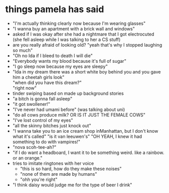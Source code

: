 # things pamela has said

- "I'm actually thinking clearly now because I'm wearing glasses"
- "I wanna buy an apartment with a brick wall and windows"
- asked if I was okay after she had a nightmare that I got electrocuted (she fell asleep while I was talking to her a CS stuff)
- are you really afraid of looking old? "yeah that's why I stopped laughing so much"
- "Oh no Ida if I bleed to death I will die"
- "Everybody wants my blood because it's full of sugar"
- "I go sleep now because my eyes are sleepy"
- "Ida in my dream there was a short white boy behind you and you gave him a cheetah girls look"  
  "when did you have this dream?"  
  "right now"
- tinder swiping based on made up background stories
- "a bitch is gonna fall asleep"
- "it got swollener!"
- "I've never had umami before" (was talking about uni)
- "do all cows produce milk? OR IS IT JUST THE FEMALE COWS"
- "I've lost control of my eyes"
- "all the skinny bitches just knock out"
- "I wanna take you to an ice cream shop inManhattan, but I don't know what it's called" "is it van leeuwen's" "OH YEAH, I knew it had something to do with vampires!"
- "nova scoh-tee-ah?"
- "if I do want a headboard, I want it to be something weird. like a rainbow. or an orange."
- tries to imitate ringtones with her voice
  -  "this is so hard, how do they make these noises"
  -  "none of them are made by humans"
  -  "ohh you're right"
- "I think daisy would judge me for the type of beer I drink"
